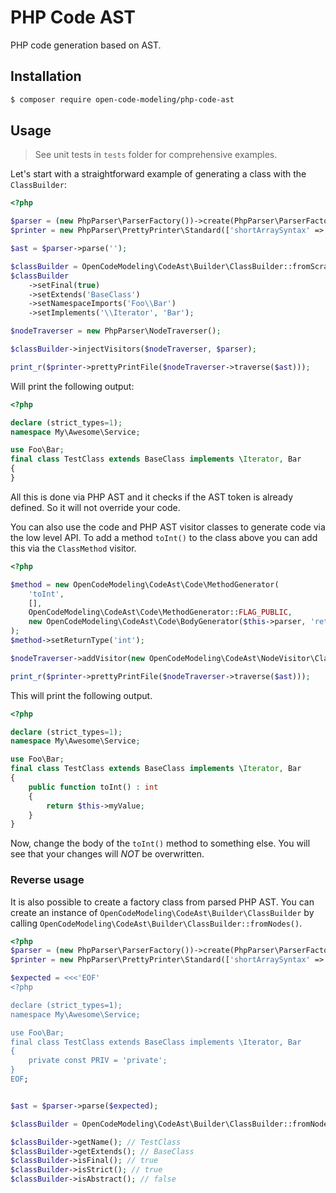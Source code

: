 # PHP Code AST

PHP code generation based on AST.

## Installation

```bash
$ composer require open-code-modeling/php-code-ast
```

## Usage

> See unit tests in `tests` folder for comprehensive examples.

Let's start with a straightforward example of generating a class with the `ClassBuilder`:

```php
<?php

$parser = (new PhpParser\ParserFactory())->create(PhpParser\ParserFactory::ONLY_PHP7);
$printer = new PhpParser\PrettyPrinter\Standard(['shortArraySyntax' => true]);

$ast = $parser->parse('');

$classBuilder = OpenCodeModeling\CodeAst\Builder\ClassBuilder::fromScratch('TestClass', 'My\\Awesome\\Service');
$classBuilder
    ->setFinal(true)
    ->setExtends('BaseClass')
    ->setNamespaceImports('Foo\\Bar')
    ->setImplements('\\Iterator', 'Bar');

$nodeTraverser = new PhpParser\NodeTraverser();

$classBuilder->injectVisitors($nodeTraverser, $parser);

print_r($printer->prettyPrintFile($nodeTraverser->traverse($ast)));
```

Will print the following output:

```php
<?php

declare (strict_types=1);
namespace My\Awesome\Service;

use Foo\Bar;
final class TestClass extends BaseClass implements \Iterator, Bar
{
}
```

All this is done via PHP AST and it checks if the AST token is already defined. So it will not override your code.

You can also use the code and PHP AST visitor classes to generate code via the low level API.
To add a method `toInt()` to the class above you can add this via the `ClassMethod` visitor.

```php
<?php

$method = new OpenCodeModeling\CodeAst\Code\MethodGenerator(
    'toInt',
    [],
    OpenCodeModeling\CodeAst\Code\MethodGenerator::FLAG_PUBLIC,
    new OpenCodeModeling\CodeAst\Code\BodyGenerator($this->parser, 'return $this->myValue;')
);
$method->setReturnType('int');

$nodeTraverser->addVisitor(new OpenCodeModeling\CodeAst\NodeVisitor\ClassMethod($method));

print_r($printer->prettyPrintFile($nodeTraverser->traverse($ast)));
```

This will print the following output.

```php
<?php

declare (strict_types=1);
namespace My\Awesome\Service;

use Foo\Bar;
final class TestClass extends BaseClass implements \Iterator, Bar
{
    public function toInt() : int
    {
        return $this->myValue;
    }
}
```

Now, change the body of the `toInt()` method to something else. You will see that your changes will *NOT* be overwritten.

### Reverse usage

It is also possible to create a factory class from parsed PHP AST. You can create an instance of 
`OpenCodeModeling\CodeAst\Builder\ClassBuilder` by calling `OpenCodeModeling\CodeAst\Builder\ClassBuilder::fromNodes()`.

```php
<?php
$parser = (new PhpParser\ParserFactory())->create(PhpParser\ParserFactory::ONLY_PHP7);
$printer = new PhpParser\PrettyPrinter\Standard(['shortArraySyntax' => true]);

$expected = <<<'EOF'
<?php

declare (strict_types=1);
namespace My\Awesome\Service;

use Foo\Bar;
final class TestClass extends BaseClass implements \Iterator, Bar
{
    private const PRIV = 'private';
}
EOF;


$ast = $parser->parse($expected);

$classBuilder = OpenCodeModeling\CodeAst\Builder\ClassBuilder::fromNodes(...$ast);

$classBuilder->getName(); // TestClass
$classBuilder->getExtends(); // BaseClass
$classBuilder->isFinal(); // true
$classBuilder->isStrict(); // true
$classBuilder->isAbstract(); // false
```

